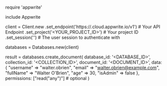 require 'appwrite'

include Appwrite

client = Client.new
    .set_endpoint('https://<REGION>.cloud.appwrite.io/v1') # Your API Endpoint
    .set_project('<YOUR_PROJECT_ID>') # Your project ID
    .set_session('') # The user session to authenticate with

databases = Databases.new(client)

result = databases.create_document(
    database_id: '<DATABASE_ID>',
    collection_id: '<COLLECTION_ID>',
    document_id: '<DOCUMENT_ID>',
    data: {
        "username" => "walter.obrien",
        "email" => "walter.obrien@example.com",
        "fullName" => "Walter O'Brien",
        "age" => 30,
        "isAdmin" => false
    },
    permissions: ["read("any")"] # optional
)
